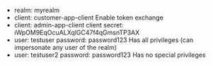 
- realm: myrealm
- client: customer-app-client
  Enable token exchange
- client: admin-app-client
  client secret: iWpOM9EqOcuALXqlGC47f4qGmsnTP3AX
- user: testuser
  password: password123
  Has all privileges (can impersonate any user of the realm)
- user: testuser2
  password: password123
  Has no special privileges